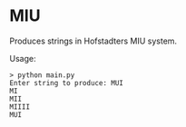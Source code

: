 # MIU
Produces strings in Hofstadters MIU system.

Usage:
```
> python main.py
Enter string to produce: MUI
MI
MII
MIIII
MUI
```
